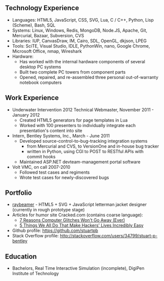 ## Technology Experience
- Languages: HTML5, JavaScript, CSS, SVG, Lua, C / C++, Python, Lisp (Scheme), Bash, SQL
- Systems: Linux, Windows, Redis, MongoDB, Node.JS, Apache, Git, Mercurial, Bazaar, Subversion, CVS
- Libraries: IUP, CanvasDraw, IM, Cairo, SDL, OpenGL, dkjson, LPEG
- Tools: SciTE, Visual Studio, IDLE, PythonWin, nano, Google Chrome, Microsoft Office, nmap, Wireshark
- Hardware:
  - Has worked with the internal hardware components of several desktop PC systems
  - Built two complete PC towers from component parts
  - Opened, repaired, and re-assembled three personal out-of-warranty notebook computers

## Work Experience
- Underwater Intervention 2012 Technical Webmaster, November 2011 - January 2012
  - Created HTML5 generators for page templates in Lua
  - Worked with 100 presenters to individually integrate each presentation's content into site
- Intern, Bentley Systems, Inc., March - June 2011
  - Developed source-control-to-bug-tracking integration systems
    - from Mercurial and CVS, to VersionOne and in-house bug tracker
    - written in Python, using CGI to POST to RESTful APIs with commit hooks
  - Maintained ASP.NET devteam-management portal software
- Volt VMC, on call 2007-2010
  - Followed test cases and regiments
  - Wrote test cases for newly-discovered bugs

## Portfolio
- [raybeamer][] - HTML5 + SVG + JavaScript letterman jacket designer (currently in rough prototype stage)
- Articles for humor site Cracked.com (contains coarse language):
  - [7 Reasons Computer Glitches Won't Go Away (Ever)][cracked-1]
  - [5 Things We All Do That Make Hackers' Lives Incredibly Easy][cracked-2]
- Github profile: https://github.com/stuartpb
- Stack Overflow profile: http://stackoverflow.com/users/34799/stuart-p-bentley

[raybeamer]: http://stuartpb.github.com/raybeamer/jacket-design.html
[cracked-1]: http://www.cracked.com/article_18808_7-reasons-computer-glitches-wont-go-away-ever.html
[cracked-2]: http://www.cracked.com/article_18962_5-things-we-all-do-that-make-hackers-lives-incredibly-easy.html

## Education
- Bachelors, Real Time Interactive Simulation (incomplete), DigiPen Institute of Technology
